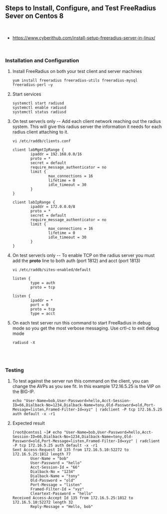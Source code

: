## Steps to Install, Configure, and Test FreeRadius Sever on Centos 8  

<br/>  

- https://www.cyberithub.com/install-setup-freeradius-server-in-linux/  

<br/>  

### Installation and Configuration

1. Install FreeRadius on both your test client and server machines  
    ```
    yum install freeradius freeradius-utils freeradius-mysql freeradius-perl –y  
    ```  

2.  Start services  

    ```
    systemctl start radiusd
    systemctl enable radiusd
    systemctl status radiusd
    ```  

3.  On test server/s only -- Add each client network reaching out the radius system.  This will give this radius server the information it needs for each radius client attaching to it.  

    ```
    vi /etc/raddb/clients.conf
    ```  

    ```
    client labMgmtIpRange {
            ipaddr = 192.168.0.0/16
            proto = *
            secret = default
            require_message_authenticator = no
            limit {
                    max_connections = 16
                    lifetime = 0
                    idle_timeout = 30
            }
    }

    client labIpRange {
            ipaddr = 172.0.0.0/8
            proto = *
            secret = default
            require_message_authenticator = no
            limit {
                    max_connections = 16
                    lifetime = 0
                    idle_timeout = 30
            }
    }
    ```  

4.  On test server/s only -- To enable TCP on the radius server you must add the __proto__ line to both auth (port 1812) and acct (port 1813)  

    ```
    vi /etc/raddb/sites-enabled/default
    ```  

    ```
    listen {
            type = auth
            proto = tcp

    listen {
            ipaddr = *
            port = 0
            proto = tcp
            type = acct
    ```  
5. On each test server run this command to start FreeRadius in debug mode so you get the most verbose messaging.  Use crtl-c to exit debug mode  

    ```
    radiusd -X
    ``` 


<br/>  
<br/>  

### Testing  

1.  To test against the server run this command on the client, you can change the AVPs as you see fit.  In this example 172.16.5.25 is the VIP on the BIG-IP.

    ```
    echo "User-Name=bob,User-Password=hello,Acct-Session-ID=66,Dialback-No=1234,Dialback-Name=tony,Old-Password=old,Port-Message=listen,Framed-Filter-Id=xyz" | radclient -P tcp 172.16.5.25 auth default -x -r1
    ```  

2.  Expected result  

    ```
    [root@centos1 ~]# echo "User-Name=bob,User-Password=hello,Acct-Session-ID=66,Dialback-No=1234,Dialback-Name=tony,Old-Password=old,Port-Message=listen,Framed-Filter-Id=xyz" | radclient -P tcp 172.16.5.25 auth default -x -r1
    Sent Access-Request Id 135 from 172.16.5.10:52272 to 172.16.5.25:1812 length 77
            User-Name = "bob"
            User-Password = "hello"
            Acct-Session-Id = "66"
            Dialback-No = "1234"
            Dialback-Name = "tony"
            Old-Password = "old"
            Port-Message = "listen"
            Framed-Filter-Id = "xyz"
            Cleartext-Password = "hello"
    Received Access-Accept Id 135 from 172.16.5.25:1812 to 172.16.5.10:52272 length 32
            Reply-Message = "Hello, bob"
    ```  

